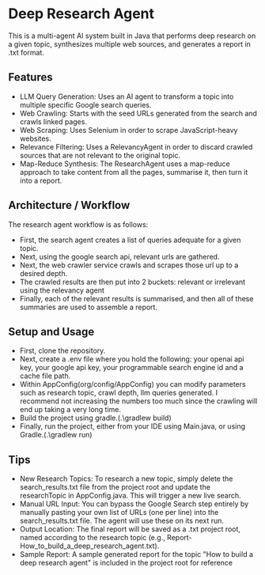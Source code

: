 # Deep Research Agent
This is a multi-agent AI system built in Java that performs deep research on a given topic, synthesizes multiple web sources, and generates a report in .txt format.

## Features
- LLM Query Generation: Uses an AI agent to transform a topic into multiple specific Google search queries.
- Web Crawling: Starts with the seed URLs generated from the search and crawls linked pages.
- Web Scraping: Uses Selenium in order to scrape JavaScript-heavy websites.
- Relevance Filtering: Uses a RelevancyAgent in order to discard crawled sources that are not relevant to the original topic.
- Map-Reduce Synthesis: The ResearchAgent uses a map-reduce approach to take content from all the pages, summarise it, then turn it into a report.

## Architecture / Workflow
The research agent workflow is as follows:
- First, the search agent creates a list of queries adequate for a given topic.
- Next, using the google search api, relevant urls are gathered.
- Next, the web crawler service crawls and scrapes those url up to a desired depth.
- The crawled results are then put into 2 buckets: relevant or irrelevant using the relevancy agent
- Finally, each of the relevant results is summarised, and then all of these summaries are used to assemble a report.

## Setup and Usage
- First, clone the repository.
- Next, create a .env file where you hold the following: your openai api key, your google api key, your programmable search engine id and a cache file path.
- Within AppConfig(org/config/AppConfig) you can modify parameters such as research topic, crawl depth, llm queries generated. I recommend not increasing the numbers too much since the crawling will end up taking a very long time.
- Build the project using gradle.(.\gradlew build)
- Finally, run the project, either from your IDE using Main.java, or using Gradle.(.\gradlew run)

## Tips
- New Research Topics: To research a new topic, simply delete the search_results.txt file from the project root and update the researchTopic in AppConfig.java. This will trigger a new live search.
- Manual URL Input: You can bypass the Google Search step entirely by manually pasting your own list of URLs (one per line) into the search_results.txt file. The agent will use these on its next run.
- Output Location: The final report will be saved as a .txt project root, named according to the research topic (e.g., Report-How_to_build_a_deep_research_agent.txt).
- Sample Report: A sample generated report for the topic "How to build a deep research agent" is included in the project root for reference